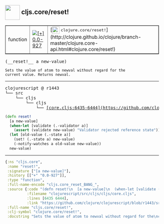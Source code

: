 ## <img width="48px" valign="middle" src="http://i.imgur.com/Hi20huC.png"> cljs.core/reset!

 <table border="1">
<tr>
<td>function</td>
<td><a href="https://github.com/cljsinfo/api-refs/tree/0.0-927"><img valign="middle" alt="[+] 0.0-927" src="https://img.shields.io/badge/+-0.0--927-lightgrey.svg"></a> </td>
<td>
[<img height="24px" valign="middle" src="http://i.imgur.com/1GjPKvB.png"> <samp>clojure.core/reset!</samp>](http://clojure.github.io/clojure/branch-master/clojure.core-api.html#clojure.core/reset!)
</td>
</tr>
</table>

 <samp>
(__reset!__ a new-value)<br>
</samp>

```
Sets the value of atom to newval without regard for the
current value. Returns newval.
```

---

 <pre>
clojurescript @ r1443
└── src
    └── cljs
        └── cljs
            └── <ins>[core.cljs:6435-6444](https://github.com/clojure/clojurescript/blob/r1443/src/cljs/cljs/core.cljs#L6435-L6444)</ins>
</pre>

```clj
(defn reset!
  [a new-value]
  (when-let [validate (.-validator a)]
    (assert (validate new-value) "Validator rejected reference state"))
  (let [old-value (.-state a)]
    (set! (.-state a) new-value)
    (-notify-watches a old-value new-value))
  new-value)
```


---

```clj
{:ns "cljs.core",
 :name "reset!",
 :signature ["[a new-value]"],
 :history [["+" "0.0-927"]],
 :type "function",
 :full-name-encode "cljs.core_reset_BANG_",
 :source {:code "(defn reset!\n  [a new-value]\n  (when-let [validate (.-validator a)]\n    (assert (validate new-value) \"Validator rejected reference state\"))\n  (let [old-value (.-state a)]\n    (set! (.-state a) new-value)\n    (-notify-watches a old-value new-value))\n  new-value)",
          :filename "clojurescript/src/cljs/cljs/core.cljs",
          :lines [6435 6444],
          :link "https://github.com/clojure/clojurescript/blob/r1443/src/cljs/cljs/core.cljs#L6435-L6444"},
 :full-name "cljs.core/reset!",
 :clj-symbol "clojure.core/reset!",
 :docstring "Sets the value of atom to newval without regard for the\ncurrent value. Returns newval."}

```
